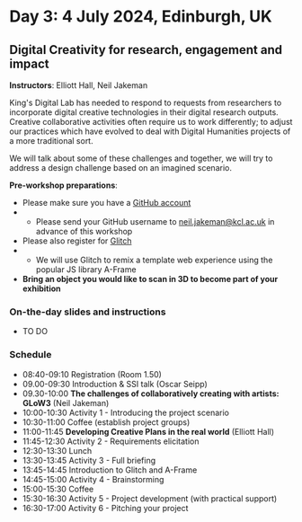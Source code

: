 # Day 3: 4 July 2024, Edinburgh, UK

## Digital Creativity for research, engagement and impact

**Instructors**: Elliott Hall, Neil Jakeman

King's Digital Lab has needed to respond to requests from researchers to incorporate digital creative 
technologies in their digital research outputs. Creative collaborative activities often require us to work 
differently; to adjust our practices which have evolved to deal with Digital Humanities projects of a more
traditional sort.

We will talk about some of these challenges and together, we will try to address a design challenge based on
an imagined scenario.

**Pre-workshop preparations**:  
- Please make sure you have a [GitHub account](https://github.com/)
- - Please send your GitHub username to neil.jakeman@kcl.ac.uk in advance of this workshop
- Please also register for [Glitch](https://glitch.com/)
- - We will use Glitch to remix a template web experience using the popular JS library A-Frame
- __**Bring an object you would like to scan in 3D to become part of your exhibition**__

### On-the-day slides and instructions
- TO DO

### Schedule

- 08:40-09:10 Registration (Room 1.50)
- 09.00-09:30 Introduction & SSI talk (Oscar Seipp)
- 09.30-10:00 **The challenges of collaboratively creating with artists: GLoW3** (Neil Jakeman)
- 10:00-10:30 Activity 1 - Introducing the project scenario
- 10:30-11:00 Coffee (establish project groups)
- 11:00-11:45 **Developing Creative Plans in the real world** (Elliott Hall)
- 11:45-12:30 Activity 2 - Requirements elicitation
- 12:30-13:30 Lunch
- 13:30-13:45 Activity 3 - Full briefing
- 13:45-14:45 Introduction to Glitch and A-Frame
- 14:45-15:00 Activity 4 - Brainstorming
- 15:00-15:30 Coffee
- 15:30-16:30 Activity 5 - Project development (with practical support)
- 16:30-17:00 Activity 6 - Pitching your project



